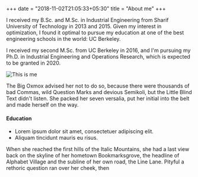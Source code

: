 +++
date = "2018-11-02T21:05:33+05:30"
title = "About me"
+++

I received my B.Sc. and M.Sc. in Industrial Engineering from Sharif University of Technology in 2013 and 2015. Given my interest in optimization, I found it optimal to pursue my education at one of the best engineering schools in the world: UC Berkeley.

I received my second M.Sc. from UC Berkeley in 2016, and I'm pursuing my Ph.D. in Industrial Engineering and Operations Research, which is expected to be granted in 2020. 

![This is me][1]

The Big Oxmox advised her not to do so, because there were thousands of bad Commas, wild Question Marks and devious Semikoli, but the Little Blind Text didn't listen. She packed her seven versalia, put her initial into the belt and made herself on the way.

#### Education

* Lorem ipsum dolor sit amet, consectetuer adipiscing elit.
* Aliquam tincidunt mauris eu risus.

When she reached the first hills of the Italic Mountains, she had a last view back on the skyline of her hometown Bookmarksgrove, the headline of Alphabet Village and the subline of her own road, the Line Lane. Pityful a rethoric question ran over her cheek, then

[1]: /img/about.jpg
